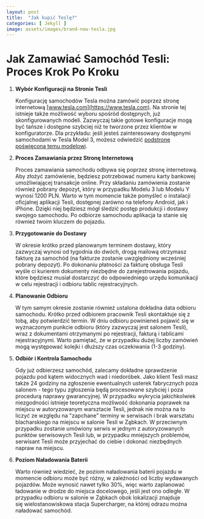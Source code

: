 ```yaml
---
layout: post
title:  "Jak kupić Teslę?"
categories: [ Jekyll ]
image: assets/images/brand-new-tesla.jpg
---
```

# Jak Zamawiać Samochód Tesli: Proces Krok Po Kroku

1. **Wybór Konfiguracji na Stronie Tesli**

   Konfigurację samochodów Tesla można zamówić poprzez stronę internetową [www.tesla.com](https://www.tesla.com). Na stronie tej istnieje także możliwość wyboru spośród dostępnych, już skonfigurowanych modeli. Zazwyczaj takie gotowe konfiguracje mogą być tańsze i dostępne szybciej niż te tworzone przez klientów w konfiguratorze. Dla przykładu: jeśli jesteś zainteresowany dostępnymi samochodami w Tesla Model 3, możesz odwiedzić [podstronę poświęconą temu modelowi](https://www.tesla.com/pl_PL/inventory/new/m3).

2. **Proces Zamawiania przez Stronę Internetową**

   Proces zamawiania samochodu odbywa się poprzez stronę internetową. Aby złożyć zamówienie, będziesz potrzebować numeru karty bankowej umożliwiającej transakcje online. Przy składaniu zamówienia zostanie również pobrany depozyt, który w przypadku Modelu 3 lub Modelu Y wynosi 1200 PLN. Warto w tym momencie także pomyśleć o instalacji oficjalnej aplikacji Tesli, dostępnej zarówno na telefony Android, jak i iPhone. Dzięki niej będziesz mógł śledzić postęp produkcji i dostawy swojego samochodu. Po odbiorze samochodu aplikacja ta stanie się również twoim kluczem do pojazdu.

3. **Przygotowanie do Dostawy**

   W okresie krótko przed planowanym terminem dostawy, który zazwyczaj wynosi od tygodnia do dwóch, drogą mailową otrzymasz fakturę za samochód (na fakturze zostanie uwzględniony wcześniej pobrany depozyt). Po dokonaniu płatności za fakturę obsługa Tesli wyśle ci kurierem dokumenty niezbędne do zarejestrowania pojazdu, które będziesz musiał dostarczyć do odpowiedniego urzędu komunikacji w celu rejestracji i odbioru tablic rejestracyjnych.

4. **Planowanie Odbioru**

   W tym samym okresie zostanie również ustalona dokładna data odbioru samochodu. Krótko przed odbiorem pracownik Tesli skontaktuje się z tobą, aby potwierdzić termin. W dniu odbioru powinieneś pojawić się w wyznaczonym punkcie odbioru (który zazwyczaj jest salonem Tesli), wraz z dokumentami otrzymanymi po rejestracji, fakturą i tablicami rejestracyjnymi. Warto pamiętać, że w przypadku dużej liczby zamówień mogą występować kolejki i dłuższy czas oczekiwania (1-3 godziny).

5. **Odbiór i Kontrola Samochodu**

   Gdy już odbierzesz samochód, zalecamy dokładne sprawdzenie pojazdu pod kątem widocznych wad i niedoróbek. Jako klient Tesli masz także 24 godziny na zgłoszenie ewentualnych usterek fabrycznych poza salonem - tego typu zgłoszenia będą procesowane szybciej i poza procedurą naprawy gwarancyjnej. W przypadku wykrycia jakichkolwiek niezgodności istnieje teoretyczna możliwość dokonania poprawek na miejscu w autoryzowanym warsztacie Tesli, jednak nie można na to liczyć ze względu na "zapchane" terminy w serwisach i brak warsztatu blacharskiego na miejscu w salonie Tesli w Ząbkach. W przeciwnym przypadku zostanie umówiony serwis w jednym z autoryzowanych punktów serwisowych Tesli lub, w przypadku mniejszych problemów, serwisant Tesli może przyjechać do ciebie i dokonać niezbędnych napraw na miejscu.

6. **Poziom Naładowania Baterii**

   Warto również wiedzieć, że poziom naładowania baterii pojazdu w momencie odbioru może być różny, w zależności od liczby wydawanych pojazdów. Może wynosić nawet tylko 30%, więc warto zaplanować ładowanie w drodze do miejsca docelowego, jeśli jest ono odległe. W przypadku odbioru w salonie w Ząbkach obok lokalizacji znajduje się wielostanowiskowa stacja Supercharger, na której odrazu można naładować samochód.


[jekyll-docs]: https://jekyllrb.com/docs/home
[jekyll-gh]:   https://github.com/jekyll/jekyll
[jekyll-talk]: https://talk.jekyllrb.com/
